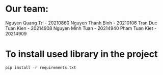 # Our team:
Nguyen Quang Tri - 20210860
Nguyen Thanh Binh - 20210106
Tran Duc Tuan Kien - 20214908
Nguyen Minh Tuan - 20214940
Pham Tuan Kiet - 20214909

# To install used library in the project
```python
pip install -r requirements.txt 
```